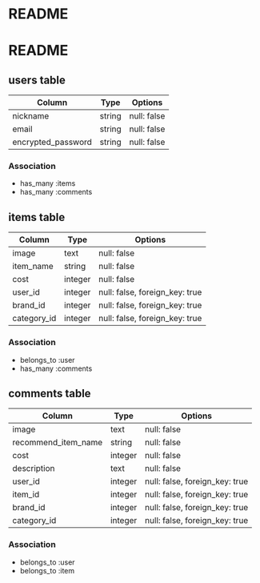 # README
# README

## users table

| Column                | Type    | Options     |
| --------------------- | ------- | ----------- |
| nickname              | string  | null: false |
| email                 | string  | null: false |
| encrypted_password    | string  | null: false |

### Association
- has_many :items
- has_many :comments


## items table

| Column                | Type    | Options     |
| --------------------- | ------- | ----------- |
| image                 | text    | null: false |
| item_name             | string  | null: false |
| cost                  | integer | null: false |
| user_id               | integer | null: false, foreign_key: true |
| brand_id              | integer | null: false, foreign_key: true |
| category_id           | integer | null: false, foreign_key: true |


### Association
- belongs_to :user
- has_many :comments


## comments table

| Column               | Type    | Options     |
| ---------------      | ------- | ----------- |
| image                | text    | null: false |
| recommend_item_name  | string  | null: false |
| cost                 | integer | null: false |
| description          | text    | null: false |
| user_id              | integer | null: false, foreign_key: true |
| item_id              | integer | null: false, foreign_key: true |
| brand_id             | integer | null: false, foreign_key: true |
| category_id          | integer | null: false, foreign_key: true |


### Association
- belongs_to :user
- belongs_to :item

